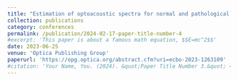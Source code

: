 ```yaml
---
title: "Estimation of optoacoustic spectra for normal and pathological red blood cells using a modified Green’s function approach"
collection: publications
category: conferences
permalink: /publication/2024-02-17-paper-title-number-4
#excerpt: 'This paper is about a famous math equation, $$E=mc^2$$'
date: 2023-06-25
venue: 'Optica Publishing Group'
paperurl: 'https://opg.optica.org/abstract.cfm?uri=ecbo-2023-1263109'
#citation: 'Your Name, You. (2024). &quot;Paper Title Number 3.&quot; <i>GitHub Journal of Bugs</i>. 1(3).'
---
```



